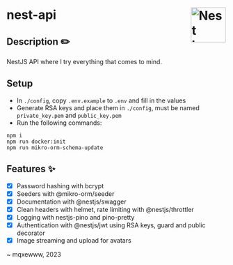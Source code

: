 # nest-api <img href="https://github.com/mqxewww/nest-api" src="https://nestjs.com/img/logo-small.svg" width="80px" alt="Nest logo" align="right">

## Description :pencil2:

NestJS API where I try everything that comes to mind.

## Setup

- In `./config`, copy `.env.example` to `.env` and fill in the values
- Generate RSA keys and place them in `./config`, must be named `private_key.pem` and `public_key.pem`
- Run the following commands:

```
npm i
npm run docker:init
npm run mikro-orm-schema-update
```

## Features :sparkles:

- [x] Password hashing with bcrypt
- [x] Seeders with @mikro-orm/seeder
- [x] Documentation with @nestjs/swagger
- [x] Clean headers with helmet, rate limiting with @nestjs/throttler
- [x] Logging with nestjs-pino and pino-pretty
- [x] Authentication with @nestjs/jwt using RSA keys, guard and public decorator
- [x] Image streaming and upload for avatars

~ mqxewww, 2023
